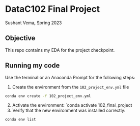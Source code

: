# DataC102 Final Project 
Sushant Vema, Spring 2023

## Objective
This repo contains my EDA for the project checkpoint. 

## Running my code
Use the terminal or an Anaconda Prompt for the following steps:
1. Create the environment from the `102_project_env.yml` file
```bash
conda env create -f 102_project_env.yml
```
2. Activate the environment: `conda activate 102_final_project
3. Verify that the new environment was installed correctly:
```bash
conda env list
```